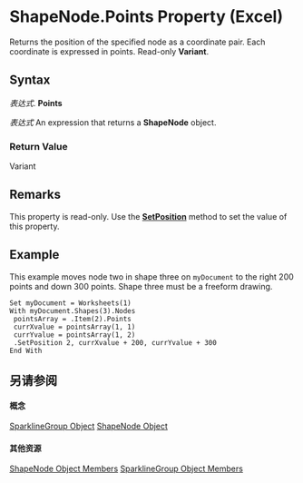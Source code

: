 
# ShapeNode.Points Property (Excel)

Returns the position of the specified node as a coordinate pair. Each coordinate is expressed in points. Read-only  **Variant**.


## Syntax

 _表达式_. **Points**

 _表达式_ An expression that returns a **ShapeNode** object.


### Return Value

Variant


## Remarks

This property is read-only. Use the  **[SetPosition](ad76e3d9-51d2-51fd-2af1-9eee7b62e52c.md)** method to set the value of this property.


## Example

This example moves node two in shape three on  `myDocument` to the right 200 points and down 300 points. Shape three must be a freeform drawing.


```
Set myDocument = Worksheets(1) 
With myDocument.Shapes(3).Nodes 
 pointsArray = .Item(2).Points 
 currXvalue = pointsArray(1, 1) 
 currYvalue = pointsArray(1, 2) 
 .SetPosition 2, currXvalue + 200, currYvalue + 300 
End With
```


## 另请参阅


#### 概念


[SparklineGroup Object](cc694d97-a3d3-3473-2e37-0ede67b97680.md)
[ShapeNode Object](c8b60d74-f11f-1659-30a3-6e180eb8bd58.md)
#### 其他资源


[ShapeNode Object Members](http://msdn.microsoft.com/library/76ac3c43-a43f-ee45-2c38-ea237859d03f%28Office.15%29.aspx)
[SparklineGroup Object Members](http://msdn.microsoft.com/library/dad308ee-d69b-748d-d0c8-ad63c643808f%28Office.15%29.aspx)